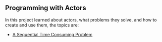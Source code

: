 Programming with Actors
-----------------------
In this project learned about actors, what problems they solve, and how to create and use them, the topics are:

* [A Sequential Time Consuming Problem](https://github.com/robsonoduarte/learn-scala/blob/master/pragmatic-scala/programming-with-actors/src/main/scala/br/com/mystudies/scala/ASequentialTimeConsumingProblem.scala)
